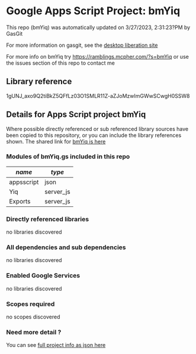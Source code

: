 # Google Apps Script Project: bmYiq
This repo (bmYiq) was automatically updated on 3/27/2023, 2:31:23?PM by GasGit

For more information on gasgit, see the [desktop liberation site](https://ramblings.mcpher.com/drive-sdk-and-github/migrategasgit/ "desktop liberation")

For more info on bmYiq try https://ramblings.mcpher.com/?s=bmYiq or use the issues section of this repo to contact me
## Library reference
1gUNJ_axo9Q2tiBkZ5QFfLz03O1SMLR11Z-aZJoMzwImGWwSCwgH0SSW8


## Details for Apps Script project bmYiq
Where possible directly referenced or sub referenced library sources have been copied to this repository, or you can include the library references shown. 
The shared link for [bmYiq is here](https://script.google.com/d/1gUNJ_axo9Q2tiBkZ5QFfLz03O1SMLR11Z-aZJoMzwImGWwSCwgH0SSW8/edit?usp=sharing "open in the GAS IDE")

### Modules of bmYiq.gs included in this repo
*name*|*type*
--- | --- 
appsscript| json
Yiq| server_js
Exports| server_js
### Directly referenced libraries
no libraries discovered
### All dependencies and sub dependencies
no libraries discovered
### Enabled Google Services
no libraries discovered
### Scopes required
no scopes discovered
### Need more detail ?
You can see [full project info as json here](info.json)
